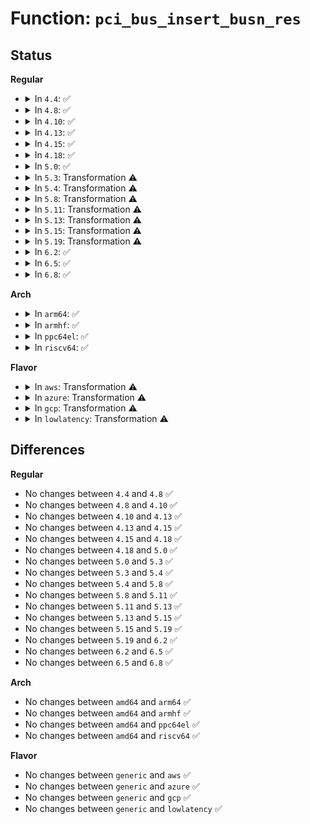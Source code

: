 # Function: <code>pci_bus_insert_busn_res</code>

## Status
<b>Regular</b>
<ul>
<li>
<details>
<summary>In <code>4.4</code>: ✅</summary>

```c
int pci_bus_insert_busn_res(struct pci_bus *b, int bus, int bus_max);
```

**Collision:** Unique Global

**Inline:** No

**Transformation:** False

**Instances:**

```
In drivers/pci/probe.c (ffffffff81431d40)
Location: drivers/pci/probe.c:2198
Inline: False
Direct callers:
  - drivers/pci/probe.c:pci_create_root_bus
  - drivers/pci/probe.c:pci_bus_update_busn_res_end
  - drivers/pci/probe.c:pci_scan_bridge
  - drivers/pci/probe.c:pci_scan_bridge
  - drivers/pci/probe.c:pci_scan_root_bus_msi
  - drivers/pci/iov.c:pci_enable_sriov
```
**Symbols:**

```
ffffffff81431d40-ffffffff81431eb0: pci_bus_insert_busn_res (STB_GLOBAL)
```
</details>
</li>
<li>
<details>
<summary>In <code>4.8</code>: ✅</summary>

```c
int pci_bus_insert_busn_res(struct pci_bus *b, int bus, int bus_max);
```

**Collision:** Unique Global

**Inline:** No

**Transformation:** False

**Instances:**

```
In drivers/pci/probe.c (ffffffff8147d570)
Location: drivers/pci/probe.c:2238
Inline: False
Direct callers:
  - drivers/pci/probe.c:pci_scan_root_bus_msi
  - drivers/pci/probe.c:pci_bus_update_busn_res_end
  - drivers/pci/probe.c:pci_create_root_bus
  - drivers/pci/probe.c:pci_scan_bridge
  - drivers/pci/probe.c:pci_scan_bridge
  - drivers/pci/iov.c:pci_iov_add_virtfn
```
**Symbols:**

```
ffffffff8147d570-ffffffff8147d6dd: pci_bus_insert_busn_res (STB_GLOBAL)
```
</details>
</li>
<li>
<details>
<summary>In <code>4.10</code>: ✅</summary>

```c
int pci_bus_insert_busn_res(struct pci_bus *b, int bus, int bus_max);
```

**Collision:** Unique Global

**Inline:** No

**Transformation:** False

**Instances:**

```
In drivers/pci/probe.c (ffffffff8149eae0)
Location: drivers/pci/probe.c:2318
Inline: False
Direct callers:
  - drivers/pci/probe.c:pci_scan_root_bus_msi
  - drivers/pci/probe.c:pci_bus_update_busn_res_end
  - drivers/pci/probe.c:pci_scan_bridge
  - drivers/pci/probe.c:pci_scan_bridge
  - drivers/pci/probe.c:pci_register_host_bridge
  - drivers/pci/iov.c:pci_iov_add_virtfn
```
**Symbols:**

```
ffffffff8149eae0-ffffffff8149ec4d: pci_bus_insert_busn_res (STB_GLOBAL)
```
</details>
</li>
<li>
<details>
<summary>In <code>4.13</code>: ✅</summary>

```c
int pci_bus_insert_busn_res(struct pci_bus *b, int bus, int bus_max);
```

**Collision:** Unique Global

**Inline:** No

**Transformation:** False

**Instances:**

```
In drivers/pci/probe.c (ffffffff814a8930)
Location: drivers/pci/probe.c:2434
Inline: False
Direct callers:
  - drivers/pci/probe.c:pci_scan_root_bus
  - drivers/pci/probe.c:pci_scan_root_bus_bridge
  - drivers/pci/probe.c:pci_bus_update_busn_res_end
  - drivers/pci/probe.c:pci_scan_bridge
  - drivers/pci/probe.c:pci_scan_bridge
  - drivers/pci/probe.c:pci_register_host_bridge
  - drivers/pci/iov.c:pci_iov_add_virtfn
```
**Symbols:**

```
ffffffff814a8930-ffffffff814a8a9c: pci_bus_insert_busn_res (STB_GLOBAL)
```
</details>
</li>
<li>
<details>
<summary>In <code>4.15</code>: ✅</summary>

```c
int pci_bus_insert_busn_res(struct pci_bus *b, int bus, int bus_max);
```

**Collision:** Unique Global

**Inline:** No

**Transformation:** False

**Instances:**

```
In drivers/pci/probe.c (ffffffff814e7960)
Location: drivers/pci/probe.c:2661
Inline: False
Direct callers:
  - drivers/pci/probe.c:pci_scan_root_bus
  - drivers/pci/probe.c:pci_scan_root_bus_bridge
  - drivers/pci/probe.c:pci_bus_update_busn_res_end
  - drivers/pci/probe.c:pci_scan_bridge_extend
  - drivers/pci/probe.c:pci_scan_bridge_extend
  - drivers/pci/probe.c:pci_register_host_bridge
  - drivers/pci/iov.c:pci_iov_add_virtfn
```
**Symbols:**

```
ffffffff814e7960-ffffffff814e7acc: pci_bus_insert_busn_res (STB_GLOBAL)
```
</details>
</li>
<li>
<details>
<summary>In <code>4.18</code>: ✅</summary>

```c
int pci_bus_insert_busn_res(struct pci_bus *b, int bus, int bus_max);
```

**Collision:** Unique Global

**Inline:** No

**Transformation:** False

**Instances:**

```
In drivers/pci/probe.c (ffffffff81517010)
Location: drivers/pci/probe.c:2878
Inline: False
Direct callers:
  - drivers/pci/probe.c:pci_scan_root_bus
  - drivers/pci/probe.c:pci_scan_root_bus_bridge
  - drivers/pci/probe.c:pci_bus_update_busn_res_end
  - drivers/pci/probe.c:pci_scan_bridge_extend
  - drivers/pci/probe.c:pci_scan_bridge_extend
  - drivers/pci/probe.c:pci_register_host_bridge
  - drivers/pci/iov.c:pci_iov_add_virtfn
```
**Symbols:**

```
ffffffff81517010-ffffffff8151717d: pci_bus_insert_busn_res (STB_GLOBAL)
```
</details>
</li>
<li>
<details>
<summary>In <code>5.0</code>: ✅</summary>

```c
int pci_bus_insert_busn_res(struct pci_bus *b, int bus, int bus_max);
```

**Collision:** Unique Global

**Inline:** No

**Transformation:** False

**Instances:**

```
In drivers/pci/probe.c (ffffffff8152ca90)
Location: drivers/pci/probe.c:3004
Inline: False
Direct callers:
  - drivers/pci/probe.c:pci_scan_root_bus
  - drivers/pci/probe.c:pci_scan_root_bus_bridge
  - drivers/pci/probe.c:pci_bus_update_busn_res_end
  - drivers/pci/probe.c:pci_scan_bridge_extend
  - drivers/pci/probe.c:pci_scan_bridge_extend
  - drivers/pci/probe.c:pci_register_host_bridge
  - drivers/pci/iov.c:pci_iov_add_virtfn
```
**Symbols:**

```
ffffffff8152ca90-ffffffff8152cbf2: pci_bus_insert_busn_res (STB_GLOBAL)
```
</details>
</li>
<li>
<details>
<summary>In <code>5.3</code>: Transformation ⚠️</summary>

```c
int pci_bus_insert_busn_res(struct pci_bus *b, int bus, int bus_max);
```

**Collision:** Unique Global

**Inline:** No

**Transformation:** True

**Instances:**

```
In drivers/pci/probe.c (0)
Location: drivers/pci/probe.c:3230
Inline: False
Direct callers:
  - drivers/pci/probe.c:pci_scan_root_bus
  - drivers/pci/probe.c:pci_scan_root_bus_bridge
  - drivers/pci/probe.c:pci_bus_update_busn_res_end
  - drivers/pci/probe.c:pci_scan_bridge_extend
  - drivers/pci/probe.c:pci_scan_bridge_extend
  - drivers/pci/probe.c:pci_register_host_bridge
  - drivers/pci/iov.c:pci_iov_add_virtfn
```
**Symbols:**

```
ffffffff8155d47b-ffffffff8155d4be: pci_bus_insert_busn_res.cold (STB_LOCAL)
ffffffff8155b3f0-ffffffff8155b50e: pci_bus_insert_busn_res (STB_GLOBAL)
```
</details>
</li>
<li>
<details>
<summary>In <code>5.4</code>: Transformation ⚠️</summary>

```c
int pci_bus_insert_busn_res(struct pci_bus *b, int bus, int bus_max);
```

**Collision:** Unique Global

**Inline:** No

**Transformation:** True

**Instances:**

```
In drivers/pci/probe.c (0)
Location: drivers/pci/probe.c:2964
Inline: False
Direct callers:
  - drivers/pci/probe.c:pci_scan_root_bus
  - drivers/pci/probe.c:pci_scan_root_bus_bridge
  - drivers/pci/probe.c:pci_bus_update_busn_res_end
  - drivers/pci/probe.c:pci_scan_bridge_extend
  - drivers/pci/probe.c:pci_scan_bridge_extend
  - drivers/pci/probe.c:pci_register_host_bridge
  - drivers/pci/iov.c:pci_iov_add_virtfn
```
**Symbols:**

```
ffffffff8157e4ef-ffffffff8157e532: pci_bus_insert_busn_res.cold (STB_LOCAL)
ffffffff8157c4a0-ffffffff8157c5be: pci_bus_insert_busn_res (STB_GLOBAL)
```
</details>
</li>
<li>
<details>
<summary>In <code>5.8</code>: Transformation ⚠️</summary>

```c
int pci_bus_insert_busn_res(struct pci_bus *b, int bus, int bus_max);
```

**Collision:** Unique Global

**Inline:** No

**Transformation:** True

**Instances:**

```
In drivers/pci/probe.c (0)
Location: drivers/pci/probe.c:3016
Inline: False
Direct callers:
  - drivers/pci/probe.c:pci_scan_root_bus
  - drivers/pci/probe.c:pci_scan_root_bus_bridge
  - drivers/pci/probe.c:pci_bus_update_busn_res_end
  - drivers/pci/probe.c:pci_scan_bridge_extend
  - drivers/pci/probe.c:pci_scan_bridge_extend
  - drivers/pci/probe.c:pci_register_host_bridge
  - drivers/pci/iov.c:pci_iov_add_virtfn
```
**Symbols:**

```
ffffffff816239d8-ffffffff81623a1b: pci_bus_insert_busn_res.cold (STB_LOCAL)
ffffffff816219d0-ffffffff81621aee: pci_bus_insert_busn_res (STB_GLOBAL)
```
</details>
</li>
<li>
<details>
<summary>In <code>5.11</code>: Transformation ⚠️</summary>

```c
int pci_bus_insert_busn_res(struct pci_bus *b, int bus, int bus_max);
```

**Collision:** Unique Global

**Inline:** No

**Transformation:** True

**Instances:**

```
In drivers/pci/probe.c (0)
Location: drivers/pci/probe.c:3023
Inline: False
Direct callers:
  - drivers/pci/probe.c:pci_scan_root_bus
  - drivers/pci/probe.c:pci_scan_root_bus_bridge
  - drivers/pci/probe.c:pci_bus_update_busn_res_end
  - drivers/pci/probe.c:pci_scan_bridge_extend
  - drivers/pci/probe.c:pci_scan_bridge_extend
  - drivers/pci/probe.c:pci_register_host_bridge
  - drivers/pci/iov.c:pci_iov_add_virtfn
```
**Symbols:**

```
ffffffff81bf76e2-ffffffff81bf7725: pci_bus_insert_busn_res.cold (STB_LOCAL)
ffffffff81648590-ffffffff816486ae: pci_bus_insert_busn_res (STB_GLOBAL)
```
</details>
</li>
<li>
<details>
<summary>In <code>5.13</code>: Transformation ⚠️</summary>

```c
int pci_bus_insert_busn_res(struct pci_bus *b, int bus, int bus_max);
```

**Collision:** Unique Global

**Inline:** No

**Transformation:** True

**Instances:**

```
In drivers/pci/probe.c (0)
Location: drivers/pci/probe.c:3067
Inline: False
Direct callers:
  - drivers/pci/probe.c:pci_scan_root_bus
  - drivers/pci/probe.c:pci_scan_root_bus_bridge
  - drivers/pci/probe.c:pci_bus_update_busn_res_end
  - drivers/pci/probe.c:pci_scan_bridge_extend
  - drivers/pci/probe.c:pci_scan_bridge_extend
  - drivers/pci/probe.c:pci_register_host_bridge
  - drivers/pci/iov.c:pci_iov_add_virtfn
```
**Symbols:**

```
ffffffff81be9508-ffffffff81be954b: pci_bus_insert_busn_res.cold (STB_LOCAL)
ffffffff8162b1a0-ffffffff8162b2bc: pci_bus_insert_busn_res (STB_GLOBAL)
```
</details>
</li>
<li>
<details>
<summary>In <code>5.15</code>: Transformation ⚠️</summary>

```c
int pci_bus_insert_busn_res(struct pci_bus *b, int bus, int bus_max);
```

**Collision:** Unique Global

**Inline:** No

**Transformation:** True

**Instances:**

```
In drivers/pci/probe.c (0)
Location: drivers/pci/probe.c:3109
Inline: False
Direct callers:
  - drivers/pci/probe.c:pci_scan_root_bus
  - drivers/pci/probe.c:pci_scan_root_bus_bridge
  - drivers/pci/probe.c:pci_bus_update_busn_res_end
  - drivers/pci/probe.c:pci_scan_bridge_extend
  - drivers/pci/probe.c:pci_scan_bridge_extend
  - drivers/pci/probe.c:pci_register_host_bridge
  - drivers/pci/iov.c:pci_iov_add_virtfn
```
**Symbols:**

```
ffffffff81ce3eae-ffffffff81ce3ef1: pci_bus_insert_busn_res.cold (STB_LOCAL)
ffffffff8169a670-ffffffff8169a78c: pci_bus_insert_busn_res (STB_GLOBAL)
```
</details>
</li>
<li>
<details>
<summary>In <code>5.19</code>: Transformation ⚠️</summary>

```c
int pci_bus_insert_busn_res(struct pci_bus *b, int bus, int bus_max);
```

**Collision:** Unique Global

**Inline:** No

**Transformation:** True

**Instances:**

```
In drivers/pci/probe.c (0)
Location: drivers/pci/probe.c:3080
Inline: False
Direct callers:
  - drivers/pci/probe.c:pci_scan_root_bus
  - drivers/pci/probe.c:pci_scan_root_bus_bridge
  - drivers/pci/probe.c:pci_bus_update_busn_res_end
  - drivers/pci/probe.c:pci_scan_bridge_extend
  - drivers/pci/probe.c:pci_scan_bridge_extend
  - drivers/pci/probe.c:pci_register_host_bridge
  - drivers/pci/iov.c:pci_iov_add_virtfn
```
**Symbols:**

```
ffffffff81eaa904-ffffffff81eaa947: pci_bus_insert_busn_res.cold (STB_LOCAL)
ffffffff817bbde0-ffffffff817bbf0e: pci_bus_insert_busn_res (STB_GLOBAL)
```
</details>
</li>
<li>
<details>
<summary>In <code>6.2</code>: ✅</summary>

```c
int pci_bus_insert_busn_res(struct pci_bus *b, int bus, int bus_max);
```

**Collision:** Unique Global

**Inline:** No

**Transformation:** False

**Instances:**

```
In drivers/pci/probe.c (ffffffff818d79a0)
Location: drivers/pci/probe.c:3090
Inline: False
Direct callers:
  - drivers/pci/probe.c:pci_scan_root_bus
  - drivers/pci/probe.c:pci_scan_root_bus_bridge
  - drivers/pci/probe.c:pci_bus_update_busn_res_end
  - drivers/pci/probe.c:pci_scan_bridge_extend
  - drivers/pci/probe.c:pci_scan_bridge_extend
  - drivers/pci/probe.c:pci_register_host_bridge
  - drivers/pci/iov.c:pci_iov_add_virtfn
```
**Symbols:**

```
ffffffff818d79a0-ffffffff818d7b04: pci_bus_insert_busn_res (STB_GLOBAL)
```
</details>
</li>
<li>
<details>
<summary>In <code>6.5</code>: ✅</summary>

```c
int pci_bus_insert_busn_res(struct pci_bus *b, int bus, int bus_max);
```

**Collision:** Unique Global

**Inline:** No

**Transformation:** False

**Instances:**

```
In drivers/pci/probe.c (ffffffff8191ac30)
Location: drivers/pci/probe.c:3104
Inline: False
Direct callers:
  - drivers/pci/probe.c:pci_scan_root_bus
  - drivers/pci/probe.c:pci_scan_root_bus_bridge
  - drivers/pci/probe.c:pci_bus_update_busn_res_end
  - drivers/pci/probe.c:pci_scan_bridge_extend
  - drivers/pci/probe.c:pci_scan_bridge_extend
  - drivers/pci/probe.c:pci_register_host_bridge
  - drivers/pci/iov.c:pci_iov_add_virtfn
```
**Symbols:**

```
ffffffff8191ac30-ffffffff8191ad94: pci_bus_insert_busn_res (STB_GLOBAL)
```
</details>
</li>
<li>
<details>
<summary>In <code>6.8</code>: ✅</summary>

```c
int pci_bus_insert_busn_res(struct pci_bus *b, int bus, int bus_max);
```

**Collision:** Unique Global

**Inline:** No

**Transformation:** False

**Instances:**

```
In drivers/pci/probe.c (ffffffff81963030)
Location: drivers/pci/probe.c:3153
Inline: False
Direct callers:
  - drivers/pci/probe.c:pci_scan_root_bus
  - drivers/pci/probe.c:pci_scan_root_bus_bridge
  - drivers/pci/probe.c:pci_bus_update_busn_res_end
  - drivers/pci/probe.c:pci_scan_bridge_extend
  - drivers/pci/probe.c:pci_scan_bridge_extend
  - drivers/pci/probe.c:pci_register_host_bridge
  - drivers/pci/iov.c:pci_iov_add_virtfn
```
**Symbols:**

```
ffffffff81963030-ffffffff819631c6: pci_bus_insert_busn_res (STB_GLOBAL)
```
</details>
</li>
</ul>
<b>Arch</b>
<ul>
<li>
<details>
<summary>In <code>arm64</code>: ✅</summary>

```c
int pci_bus_insert_busn_res(struct pci_bus *b, int bus, int bus_max);
```

**Collision:** Unique Global

**Inline:** No

**Transformation:** False

**Instances:**

```
In drivers/pci/probe.c (ffff8000106dfaf0)
Location: drivers/pci/probe.c:2964
Inline: False
Direct callers:
  - drivers/pci/probe.c:pci_scan_root_bus
  - drivers/pci/probe.c:pci_scan_root_bus_bridge
  - drivers/pci/probe.c:pci_bus_update_busn_res_end
  - drivers/pci/probe.c:pci_scan_bridge_extend
  - drivers/pci/probe.c:pci_scan_bridge_extend
  - drivers/pci/probe.c:pci_register_host_bridge
  - drivers/pci/iov.c:pci_iov_add_virtfn
```
**Symbols:**

```
ffff8000106dfaf0-ffff8000106dfc44: pci_bus_insert_busn_res (STB_GLOBAL)
```
</details>
</li>
<li>
<details>
<summary>In <code>armhf</code>: ✅</summary>

```c
int pci_bus_insert_busn_res(struct pci_bus *b, int bus, int bus_max);
```

**Collision:** Unique Global

**Inline:** No

**Transformation:** False

**Instances:**

```
In drivers/pci/probe.c (c087b790)
Location: drivers/pci/probe.c:2964
Inline: False
Direct callers:
  - drivers/pci/probe.c:pci_scan_root_bus
  - drivers/pci/probe.c:pci_scan_root_bus_bridge
  - drivers/pci/probe.c:pci_bus_update_busn_res_end
  - drivers/pci/probe.c:pci_scan_bridge_extend
  - drivers/pci/probe.c:pci_scan_bridge_extend
  - drivers/pci/probe.c:pci_register_host_bridge
  - drivers/pci/iov.c:pci_iov_add_virtfn
```
**Symbols:**

```
c087b790-c087b8dc: pci_bus_insert_busn_res (STB_GLOBAL)
```
</details>
</li>
<li>
<details>
<summary>In <code>ppc64el</code>: ✅</summary>

```c
int pci_bus_insert_busn_res(struct pci_bus *b, int bus, int bus_max);
```

**Collision:** Unique Global

**Inline:** No

**Transformation:** False

**Instances:**

```
In drivers/pci/probe.c (c000000000858650)
Location: drivers/pci/probe.c:2964
Inline: False
Direct callers:
  - arch/powerpc/kernel/pci_of_scan.c:of_scan_pci_bridge
  - drivers/pci/probe.c:pci_scan_root_bus
  - drivers/pci/probe.c:pci_scan_root_bus_bridge
  - drivers/pci/probe.c:pci_bus_update_busn_res_end
  - drivers/pci/probe.c:pci_scan_bridge_extend
  - drivers/pci/probe.c:pci_scan_bridge_extend
  - drivers/pci/probe.c:pci_register_host_bridge
  - drivers/pci/iov.c:pci_iov_add_virtfn
```
**Symbols:**

```
c000000000858650-c0000000008587f4: pci_bus_insert_busn_res (STB_GLOBAL)
```
</details>
</li>
<li>
<details>
<summary>In <code>riscv64</code>: ✅</summary>

```c
int pci_bus_insert_busn_res(struct pci_bus *b, int bus, int bus_max);
```

**Collision:** Unique Global

**Inline:** No

**Transformation:** False

**Instances:**

```
In drivers/pci/probe.c (ffffffe0004b7a66)
Location: drivers/pci/probe.c:2964
Inline: False
Direct callers:
  - drivers/pci/probe.c:pci_scan_root_bus
  - drivers/pci/probe.c:pci_scan_root_bus_bridge
  - drivers/pci/probe.c:pci_bus_update_busn_res_end
  - drivers/pci/probe.c:pci_scan_bridge_extend
  - drivers/pci/probe.c:pci_register_host_bridge
  - drivers/pci/iov.c:pci_iov_add_virtfn
```
**Symbols:**

```
ffffffe0004b7a66-ffffffe0004b7ba4: pci_bus_insert_busn_res (STB_GLOBAL)
```
</details>
</li>
</ul>
<b>Flavor</b>
<ul>
<li>
<details>
<summary>In <code>aws</code>: Transformation ⚠️</summary>

```c
int pci_bus_insert_busn_res(struct pci_bus *b, int bus, int bus_max);
```

**Collision:** Unique Global

**Inline:** No

**Transformation:** True

**Instances:**

```
In drivers/pci/probe.c (0)
Location: drivers/pci/probe.c:2964
Inline: False
Direct callers:
  - drivers/pci/probe.c:pci_scan_root_bus
  - drivers/pci/probe.c:pci_scan_root_bus_bridge
  - drivers/pci/probe.c:pci_bus_update_busn_res_end
  - drivers/pci/probe.c:pci_scan_bridge_extend
  - drivers/pci/probe.c:pci_scan_bridge_extend
  - drivers/pci/probe.c:pci_register_host_bridge
  - drivers/pci/iov.c:pci_iov_add_virtfn
```
**Symbols:**

```
ffffffff81572a0f-ffffffff81572a52: pci_bus_insert_busn_res.cold (STB_LOCAL)
ffffffff815709c0-ffffffff81570ade: pci_bus_insert_busn_res (STB_GLOBAL)
```
</details>
</li>
<li>
<details>
<summary>In <code>azure</code>: Transformation ⚠️</summary>

```c
int pci_bus_insert_busn_res(struct pci_bus *b, int bus, int bus_max);
```

**Collision:** Unique Global

**Inline:** No

**Transformation:** True

**Instances:**

```
In drivers/pci/probe.c (0)
Location: drivers/pci/probe.c:2964
Inline: False
Direct callers:
  - drivers/pci/probe.c:pci_scan_root_bus
  - drivers/pci/probe.c:pci_scan_root_bus_bridge
  - drivers/pci/probe.c:pci_bus_update_busn_res_end
  - drivers/pci/probe.c:pci_scan_bridge_extend
  - drivers/pci/probe.c:pci_scan_bridge_extend
  - drivers/pci/probe.c:pci_register_host_bridge
  - drivers/pci/iov.c:pci_iov_add_virtfn
```
**Symbols:**

```
ffffffff8156116f-ffffffff815611b2: pci_bus_insert_busn_res.cold (STB_LOCAL)
ffffffff8155f120-ffffffff8155f23e: pci_bus_insert_busn_res (STB_GLOBAL)
```
</details>
</li>
<li>
<details>
<summary>In <code>gcp</code>: Transformation ⚠️</summary>

```c
int pci_bus_insert_busn_res(struct pci_bus *b, int bus, int bus_max);
```

**Collision:** Unique Global

**Inline:** No

**Transformation:** True

**Instances:**

```
In drivers/pci/probe.c (0)
Location: drivers/pci/probe.c:2964
Inline: False
Direct callers:
  - drivers/pci/probe.c:pci_scan_root_bus
  - drivers/pci/probe.c:pci_scan_root_bus_bridge
  - drivers/pci/probe.c:pci_bus_update_busn_res_end
  - drivers/pci/probe.c:pci_scan_bridge_extend
  - drivers/pci/probe.c:pci_scan_bridge_extend
  - drivers/pci/probe.c:pci_register_host_bridge
  - drivers/pci/iov.c:pci_iov_add_virtfn
```
**Symbols:**

```
ffffffff8157223f-ffffffff81572282: pci_bus_insert_busn_res.cold (STB_LOCAL)
ffffffff815701f0-ffffffff8157030e: pci_bus_insert_busn_res (STB_GLOBAL)
```
</details>
</li>
<li>
<details>
<summary>In <code>lowlatency</code>: Transformation ⚠️</summary>

```c
int pci_bus_insert_busn_res(struct pci_bus *b, int bus, int bus_max);
```

**Collision:** Unique Global

**Inline:** No

**Transformation:** True

**Instances:**

```
In drivers/pci/probe.c (0)
Location: drivers/pci/probe.c:2964
Inline: False
Direct callers:
  - drivers/pci/probe.c:pci_scan_root_bus
  - drivers/pci/probe.c:pci_scan_root_bus_bridge
  - drivers/pci/probe.c:pci_bus_update_busn_res_end
  - drivers/pci/probe.c:pci_scan_bridge_extend
  - drivers/pci/probe.c:pci_scan_bridge_extend
  - drivers/pci/probe.c:pci_register_host_bridge
  - drivers/pci/iov.c:pci_iov_add_virtfn
```
**Symbols:**

```
ffffffff8158c71f-ffffffff8158c762: pci_bus_insert_busn_res.cold (STB_LOCAL)
ffffffff8158a6d0-ffffffff8158a7ee: pci_bus_insert_busn_res (STB_GLOBAL)
```
</details>
</li>
</ul>

## Differences
<b>Regular</b>
<ul>
<li>
No changes between <code>4.4</code> and <code>4.8</code> ✅
</li>
<li>
No changes between <code>4.8</code> and <code>4.10</code> ✅
</li>
<li>
No changes between <code>4.10</code> and <code>4.13</code> ✅
</li>
<li>
No changes between <code>4.13</code> and <code>4.15</code> ✅
</li>
<li>
No changes between <code>4.15</code> and <code>4.18</code> ✅
</li>
<li>
No changes between <code>4.18</code> and <code>5.0</code> ✅
</li>
<li>
No changes between <code>5.0</code> and <code>5.3</code> ✅
</li>
<li>
No changes between <code>5.3</code> and <code>5.4</code> ✅
</li>
<li>
No changes between <code>5.4</code> and <code>5.8</code> ✅
</li>
<li>
No changes between <code>5.8</code> and <code>5.11</code> ✅
</li>
<li>
No changes between <code>5.11</code> and <code>5.13</code> ✅
</li>
<li>
No changes between <code>5.13</code> and <code>5.15</code> ✅
</li>
<li>
No changes between <code>5.15</code> and <code>5.19</code> ✅
</li>
<li>
No changes between <code>5.19</code> and <code>6.2</code> ✅
</li>
<li>
No changes between <code>6.2</code> and <code>6.5</code> ✅
</li>
<li>
No changes between <code>6.5</code> and <code>6.8</code> ✅
</li>
</ul>
<b>Arch</b>
<ul>
<li>
No changes between <code>amd64</code> and <code>arm64</code> ✅
</li>
<li>
No changes between <code>amd64</code> and <code>armhf</code> ✅
</li>
<li>
No changes between <code>amd64</code> and <code>ppc64el</code> ✅
</li>
<li>
No changes between <code>amd64</code> and <code>riscv64</code> ✅
</li>
</ul>
<b>Flavor</b>
<ul>
<li>
No changes between <code>generic</code> and <code>aws</code> ✅
</li>
<li>
No changes between <code>generic</code> and <code>azure</code> ✅
</li>
<li>
No changes between <code>generic</code> and <code>gcp</code> ✅
</li>
<li>
No changes between <code>generic</code> and <code>lowlatency</code> ✅
</li>
</ul>
